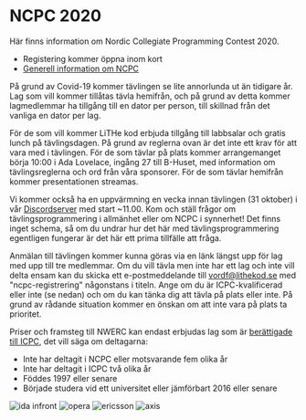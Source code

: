 # NCPC 2020

Här finns information om Nordic Collegiate Programming Contest 2020.

* Registering kommer öppna inom kort
* [Generell information om NCPC](https://nordic.icpc.io/#ncpc)

På grund av Covid-19 kommer tävlingen se lite annorlunda ut än tidigare år. Lag
som vill kommer tillåtas tävla hemifrån, och på grund av detta kommer
lagmedlemmar ha tillgång till en dator per person, till skillnad från det
vanliga en dator per lag.

För de som vill kommer LiTHe kod erbjuda tillgång till labbsalar och gratis
lunch på tävlingsdagen. På grund av reglerna ovan är det inte ett krav för att
vara med i tävlingen. För de som tävlar på plats kommer arrangemanget börja
10:00 i Ada Lovelace, ingång 27 till B-Huset, med information om
tävlingsreglerna och ord från våra sponsorer. För de som tävlar hemifrån kommer
presentationen streamas.

Vi kommer också ha en uppvärmning en vecka innan tävlingen (31 oktober) i vår
[Discordserver](https://discord.gg/UG5YYsN) med start ~11.00. Kom och ställ
frågor om tävlingsprogrammering i allmänhet eller om NCPC i synnerhet! Det finns
inget schema, så om du undrar hur det här med tävlingsprogrammering egentligen
fungerar är det här ett prima tillfälle att fråga.

Anmälan till tävlingen kommer kunna göras via en länk längst upp för lag med upp
till tre medlemmar. Om du vill tävla men inte har ett lag och inte vill delta
ensam kan du skicka ett e-postmeddelande till <a
href="mailto:vordf@lithekod.se">vordf@lithekod.se</a> med "ncpc-registrering"
någonstans i titeln. Ange om du är ICPC-kvalificerad eller inte (se nedan) och
om du kan tänka dig att tävla på plats eller inte. På grund av rådande situation
kommer en önskan om att inte vara på plats ta prioritet.

Priser och framsteg till NWERC kan endast erbjudas lag som är [berättigade till
ICPC](https://icpc.global/regionals/rules), det vill säga om deltagarna:

* Inte har deltagit i NCPC eller motsvarande fem olika år
* Inte har deltagit i ICPC två olika år
* Föddes 1997 eller senare
* Började studera vid ett universitet eller jämförbart 2016 eller senare

<div id="sponsor-container">
    <img class="sponsor" src="/static/img/idainfront_logo.png" alt="ida infront">
    <img class="sponsor" src="/static/img/opera_dark_logo.png" alt="opera">
    <img class="sponsor" src="/static/img/ericsson_logo.png" alt="ericsson">
    <img class="sponsor" src="/static/img/axis.png" alt="axis">
</div>
